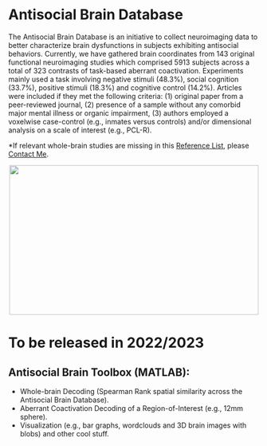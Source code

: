 # Antisocial Brain Database

The Antisocial Brain Database is an initiative to collect neuroimaging data to better characterize brain dysfunctions in subjects exhibiting antisocial behaviors. Currently, we have gathered brain coordinates from 143 original functional neuroimaging studies which comprised 5913 subjects across a total of 323 contrasts of task-based aberrant coactivation. Experiments mainly used a task involving negative stimuli (48.3%), social cognition (33.7%), positive stimuli (18.3%) and cognitive control (14.2%). Articles were included if they met the following criteria: (1) original paper from a peer-reviewed journal, (2) presence of a sample without any comorbid major mental illness or organic impairment, (3) authors employed a voxelwise case-control (e.g., inmates versus controls) and/or dimensional analysis on a scale of interest (e.g., PCL-R). 

*If relevant whole-brain studies are missing in this [Reference List](https://github.com/JulDugre/AntisocialBrainDatabase/References), please [Contact Me](mailto:jules.dugre@gmail.com).

<p align="center">
  <img width="500" height="300" src="https://user-images.githubusercontent.com/67755081/172262238-78f1c8ed-00e0-4ad1-bc1a-f7687d9326e2.png">
</p>



# To be released in 2022/2023

## Antisocial Brain Toolbox (MATLAB):
 - Whole-brain Decoding (Spearman Rank spatial similarity across the Antisocial Brain Database).
 - Aberrant Coactivation Decoding of a Region-of-Interest (e.g., 12mm sphere).
 - Visualization (e.g., bar graphs, wordclouds and 3D brain images with blobs) and other cool stuff.















